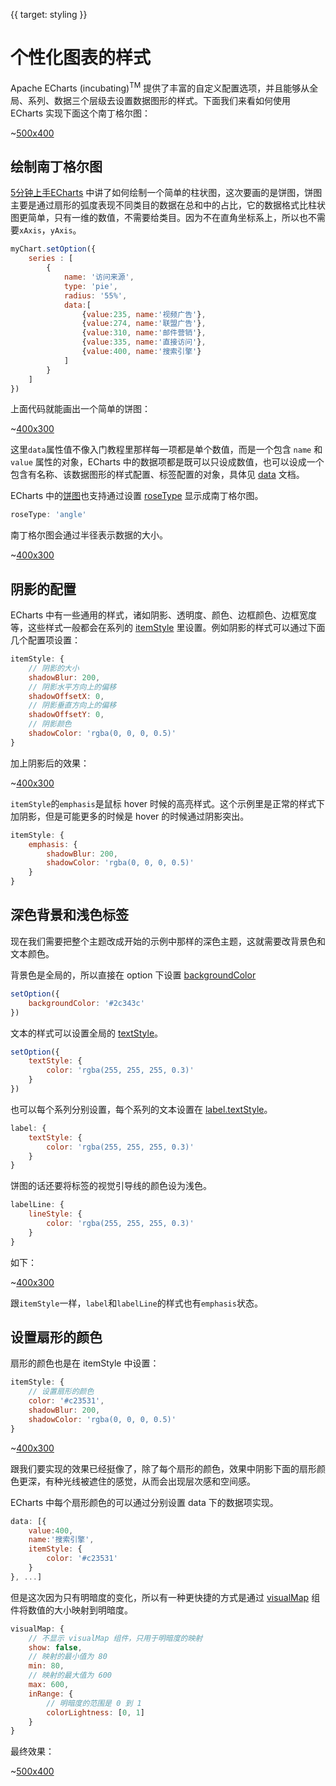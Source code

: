 {{ target: styling }}
# 个性化图表的样式

Apache ECharts (incubating)<sup>TM</sup> 提供了丰富的自定义配置选项，并且能够从全局、系列、数据三个层级去设置数据图形的样式。下面我们来看如何使用 ECharts 实现下面这个南丁格尔图：

~[500x400](${galleryViewPath}doc-example/tutorial-styling-step5&edit=1&reset=1)

## 绘制南丁格尔图

[5分钟上手ECharts](~5%20%E5%88%86%E9%92%9F%E4%B8%8A%E6%89%8B%20ECharts) 中讲了如何绘制一个简单的柱状图，这次要画的是饼图，饼图主要是通过扇形的弧度表现不同类目的数据在总和中的占比，它的数据格式比柱状图更简单，只有一维的数值，不需要给类目。因为不在直角坐标系上，所以也不需要`xAxis`，`yAxis`。

```js
myChart.setOption({
    series : [
        {
            name: '访问来源',
            type: 'pie',
            radius: '55%',
            data:[
                {value:235, name:'视频广告'},
                {value:274, name:'联盟广告'},
                {value:310, name:'邮件营销'},
                {value:335, name:'直接访问'},
                {value:400, name:'搜索引擎'}
            ]
        }
    ]
})
```

上面代码就能画出一个简单的饼图：

~[400x300](${galleryViewPath}doc-example/tutorial-styling-step0&edit=1&reset=1)

这里`data`属性值不像入门教程里那样每一项都是单个数值，而是一个包含 `name` 和 `value` 属性的对象，ECharts 中的数据项都是既可以只设成数值，也可以设成一个包含有名称、该数据图形的样式配置、标签配置的对象，具体见 [data](option.html#series-pie.data) 文档。


ECharts 中的[饼图](option.html#series-pie)也支持通过设置 [roseType](option.html#series-pie.roseType) 显示成南丁格尔图。

```js
roseType: 'angle'
```

南丁格尔图会通过半径表示数据的大小。

~[400x300](${galleryViewPath}doc-example/tutorial-styling-step1&edit=1&reset=1)

## 阴影的配置

ECharts 中有一些通用的样式，诸如阴影、透明度、颜色、边框颜色、边框宽度等，这些样式一般都会在系列的 [itemStyle](~series-pie.itemStyle) 里设置。例如阴影的样式可以通过下面几个配置项设置：

```js
itemStyle: {
    // 阴影的大小
    shadowBlur: 200,
    // 阴影水平方向上的偏移
    shadowOffsetX: 0,
    // 阴影垂直方向上的偏移
    shadowOffsetY: 0,
    // 阴影颜色
    shadowColor: 'rgba(0, 0, 0, 0.5)'
}
```

加上阴影后的效果：

~[400x300](${galleryViewPath}doc-example/tutorial-styling-step2&edit=1&reset=1)

`itemStyle`的`emphasis`是鼠标 hover 时候的高亮样式。这个示例里是正常的样式下加阴影，但是可能更多的时候是 hover 的时候通过阴影突出。
```js
itemStyle: {
    emphasis: {
        shadowBlur: 200,
        shadowColor: 'rgba(0, 0, 0, 0.5)'
    }
}
```

## 深色背景和浅色标签

现在我们需要把整个主题改成开始的示例中那样的深色主题，这就需要改背景色和文本颜色。

背景色是全局的，所以直接在 option 下设置 [backgroundColor](option.html#backgroundColor)
```js
setOption({
    backgroundColor: '#2c343c'
})
```

文本的样式可以设置全局的 [textStyle](option.html#textStyle)。
```js
setOption({
    textStyle: {
        color: 'rgba(255, 255, 255, 0.3)'
    }
})
```

也可以每个系列分别设置，每个系列的文本设置在 [label.textStyle](option.html#series-pie.label.textStyle)。
```js
label: {
    textStyle: {
        color: 'rgba(255, 255, 255, 0.3)'
    }
}
```

饼图的话还要将标签的视觉引导线的颜色设为浅色。
```js
labelLine: {
    lineStyle: {
        color: 'rgba(255, 255, 255, 0.3)'
    }
}
```

如下：

~[400x300](${galleryViewPath}doc-example/tutorial-styling-step3&edit=1&reset=1)

跟`itemStyle`一样，`label`和`labelLine`的样式也有`emphasis`状态。


## 设置扇形的颜色

扇形的颜色也是在 itemStyle 中设置：

```js
itemStyle: {
    // 设置扇形的颜色
    color: '#c23531',
    shadowBlur: 200,
    shadowColor: 'rgba(0, 0, 0, 0.5)'
}
```

~[400x300](${galleryViewPath}doc-example/tutorial-styling-step4&edit=1&reset=1)

跟我们要实现的效果已经挺像了，除了每个扇形的颜色，效果中阴影下面的扇形颜色更深，有种光线被遮住的感觉，从而会出现层次感和空间感。

ECharts 中每个扇形颜色的可以通过分别设置 data 下的数据项实现。
```js
data: [{
    value:400,
    name:'搜索引擎',
    itemStyle: {
        color: '#c23531'
    }
}, ...]
```

但是这次因为只有明暗度的变化，所以有一种更快捷的方式是通过 [visualMap](~option.html#visualMap) 组件将数值的大小映射到明暗度。

```js
visualMap: {
    // 不显示 visualMap 组件，只用于明暗度的映射
    show: false,
    // 映射的最小值为 80
    min: 80,
    // 映射的最大值为 600
    max: 600,
    inRange: {
        // 明暗度的范围是 0 到 1
        colorLightness: [0, 1]
    }
}
```

最终效果：

~[500x400](${galleryViewPath}doc-example/tutorial-styling-step5&edit=1&reset=1)

